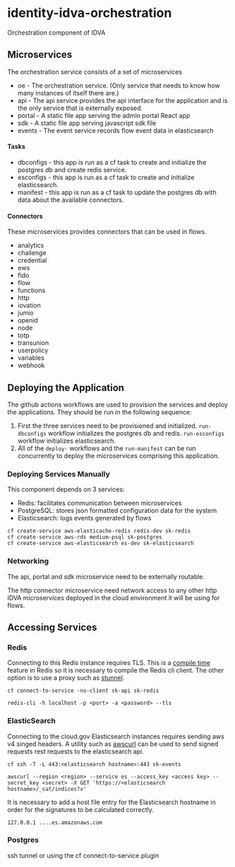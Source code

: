 # identity-idva-orchestration
Orchestration component of IDVA


## Microservices

The orchestration service consists of a set of microservices

 - oe - The orchestration service. (Only service that needs to know how many instances of itself there are.)
 - api - The api service provides the api interface for the application and is the only service that is externally exposed.
 - portal - A static file app serving the admin portal React app
 - sdk - A static file app serving javascript sdk file
 - events - The event service records flow event data in elasticsearch

#### Tasks ####

 - dbconfigs - this app is run as a cf task to create and initialize the postgres db and create redis service.
 - esconfigs - this app is run as a cf task to create and initialize elasticsearch.
 - manifest - this app is run as a cf task to update the postgres db with data about the available connectors.

#### Connectors ####
These microservices provides connectors that can be used in flows.

 - analytics
 - challenge
 - credential
 - ews
 - fido
 - flow
 - functions
 - http
 - iovation
 - jumio
 - openid
 - node
 - totp
 - transunion
 - userpolicy
 - variables
 - webhook

## Deploying the Application

The github actions workflows are used to provision the services and deploy the applications. They should be run in the following sequence:
 1. First the three services need to be provisioned and initialized. `run-dbconfigs` workflow initializes the postgres db and redis. `run-esconfigs` workflow initializes elasticsearch.
 2. All of the `deploy-` workflows and the `run-manifest` can be run concurrently to deploy the microservices comprising this application.

### Deploying Services Manually
This component depends on 3 services:
 - Redis: facilitates communication between microservices
 - PostgreSQL: stores json formatted configuration data for the system
 - Elasticsearch: logs events generated by flows

```
cf create-service aws-elasticache-redis redis-dev sk-redis
cf create-service aws-rds medium-psql sk-postgres
cf create-service aws-elasticsearch es-dev sk-elasticsearch
```

### Networking

The api, portal and sdk microservice need to be externally routable.

The http connector microservice need network access to any other http IDVA microservices deployed in the cloud environment it will be using for flows.

## Accessing Services

### Redis

Connecting to this Redis instance requires TLS. This is a [compile time](https://redis.io/topics/encryption) feature in Redis so it is necessary to compile the Redis cli client. The other option is to use a proxy such as [stunnel](https://www.stunnel.org/).

```
cf connect-to-service -no-client sk-api sk-redis
```
```
redis-cli -h localhost -p <port> -a <password> --tls
```

### ElasticSearch

Connecting to the cloud.gov Elasticsearch instances requires sending aws v4 singed headers. A utility such as [awscurl](https://github.com/okigan/awscurl) can be used to send signed requests rest requests to the elasticsearch api.

```
cf ssh -T -L 443:<elasticsearch hostname>:443 sk-events
```
```
awscurl --region <region> --service es --access_key <access key> --secret_key <secret> -X GET 'https://<elasticsearch hostname>/_cat/indices?v'
```
It is necessary to add a host file entry for the Elasticsearch hostname in order for the signatures to be calculated correctly.
```
127.0.0.1 ....es.amazonaws.com
```

### Postgres

ssh tunnel or using the cf connect-to-service plugin
